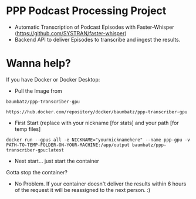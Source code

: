 # PPP Podcast Processing Project
- Automatic Transcription of Podcast Episodes with Faster-Whisper (https://github.com/SYSTRAN/faster-whisper)
- Backend API to deliver Episodes to transcribe and ingest the results.

# Wanna help?
If you have Docker or Docker Desktop:
- Pull the Image from 
```
baumbatz/ppp-transcriber-gpu
```
```
https://hub.docker.com/repository/docker/baumbatz/ppp-transcriber-gpu
```
- First Start (replace with your nickname [for stats] and your path [for temp files]
```
docker run --gpus all -e NICKNAME="yournicknamehere" --name ppp-gpu -v PATH-TO-TEMP-FOLDER-ON-YOUR-MACHINE:/app/output baumbatz/ppp-transcriber-gpu:latest
```
- Next start... just start the container

Gotta stop the container? 
- No Problem. If your container doesn't deliver the results within 6 hours of the request it will be reassigned to the next person. :)
